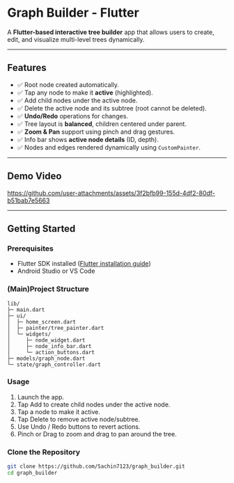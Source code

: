 # Graph Builder - Flutter

A **Flutter-based interactive tree builder** app that allows users to create, edit, and visualize multi-level trees dynamically.

---

## **Features**

- ✅ Root node created automatically.
- ✅ Tap any node to make it **active** (highlighted).
- ✅ Add child nodes under the active node.
- ✅ Delete the active node and its subtree (root cannot be deleted).
- ✅ **Undo/Redo** operations for changes.
- ✅ Tree layout is **balanced**, children centered under parent.
- ✅ **Zoom & Pan** support using pinch and drag gestures.
- ✅ Info bar shows **active node details** (ID, depth).
- ✅ Nodes and edges rendered dynamically using `CustomPainter`.

---

## **Demo Video**

https://github.com/user-attachments/assets/3f2bfb99-155d-4df2-80df-b51bab7e5663


---

## **Getting Started**

### **Prerequisites**

- Flutter SDK installed ([Flutter installation guide](https://flutter.dev/docs/get-started/install))
- Android Studio or VS Code

### **(Main)Project Structure**
```
lib/
├─ main.dart
├─ ui/
│  ├─ home_screen.dart
│  ├─ painter/tree_painter.dart
│  └─ widgets/
│     ├─ node_widget.dart
│     ├─ node_info_bar.dart
│     └─ action_buttons.dart
├─ models/graph_node.dart
└─ state/graph_controller.dart
```

### **Usage**
1. Launch the app.
2. Tap Add to create child nodes under the active node.
3. Tap a node to make it active.
4. Tap Delete to remove active node/subtree.
5. Use Undo / Redo buttons to revert actions.
6. Pinch or Drag to zoom and drag to pan around the tree.


### **Clone the Repository**

```bash
git clone https://github.com/Sachin7123/graph_builder.git
cd graph_builder
